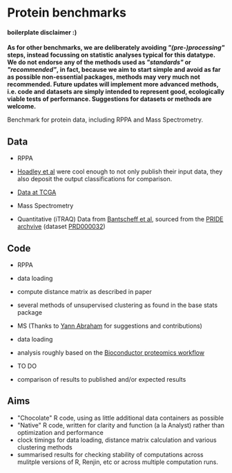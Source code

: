 # Protein benchmarks
#### boilerplate disclaimer :)
__As for other benchmarks, we are deliberately avoiding *"(pre-)processing"* steps, instead focussing on statistic analyses typical for this datatype. We do not endorse any of the methods used as *"standards"* or *"recommended"*, in fact, because we aim to start simple and avoid as far as possible non-essential packages, methods may very much not recommended. Future updates will implement more advanced methods, i.e. code and datasets are simply intended to represent good, ecologically viable tests of performance. Suggestions for datasets or methods are welcome.__

Benchmark for protein data, including RPPA and Mass Spectrometry.

Data
-----------
- RPPA
 - <a href="http://www.cell.com/cell/abstract/S0092-8674(14)00876-9">Hoadley et al</a> were cool enough to not only publish their input data, they also deposit the output classifications for comparison.

 - <a href="https://tcga-data.nci.nih.gov/docs/publications/TCGApancan_2014/">Data at TCGA</a>

- Mass Spectrometry
 - Quantitative (iTRAQ) Data from [Bantscheff et al](http://www.ncbi.nlm.nih.gov/pubmed/17721511), sourced from the [PRIDE archvive](http://www.ebi.ac.uk/pride/archive/) (dataset [PRD000032](http://www.ebi.ac.uk/pride/archive/projects/PRD000032))

Code
-----------
- RPPA
 - data loading
 - compute distance matrix as described in paper
 - several methods of unsupervised clustering as found in the base stats package
 
- MS (Thanks to [Yann Abraham](https://github.com/yannabraham) for suggestions and contributions)
 - data loading
 - analysis roughly based on the [Bioconductor proteomics workflow](http://www.bioconductor.org/help/workflows/proteomics/)
 
- TO DO
 - comparison of results to published and/or expected results

Aims
-----------
- "Chocolate" R code, using as little additional data containers as possible
- "Native" R code, written for clarity and function (a la Analyst) rather than optimization and performance
- clock timings for data loading, distance matrix calculation and various clustering methods
- summarised results for checking stability of computations across mulitple versions of R, Renjin, etc or across multiple computation runs.
